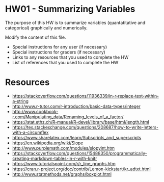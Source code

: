 # HW01 - Summarizing Variables

The purpose of this HW is to summarize variables (quantatitative and categorical) graphically and numerically.

Modify the content of this file.

- Special instructions for any user (if necessary)
- Special instructions for graders (if necessary)
- Links to any resources that you used to complete the HW
- List of references that you used to complete the HW

# Resources

* https://stackoverflow.com/questions/11936339/in-r-replace-text-within-a-string
* http://www.r-tutor.com/r-introduction/basic-data-types/integer
* http://www.cookbook-r.com/Manipulating_data/Renaming_levels_of_a_factor/
* https://stat.ethz.ch/R-manual/R-devel/library/base/html/length.html
* https://tex.stackexchange.com/questions/208687/how-to-write-letters-with-a-circumflex
* https://www.sharelatex.com/learn/Subscripts_and_superscripts
* https://en.wikipedia.org/wiki/Slope
* http://www.purplemath.com/modules/slopyint.htm
* https://stackoverflow.com/questions/15488350/programmatically-creating-markdown-tables-in-r-with-knitr
* https://www.tutorialspoint.com/r/r_line_graphs.htm
* https://cran.r-project.org/doc/contrib/Lemon-kickstart/kr_adtxt.html
* http://www.statmethods.net/graphs/boxplot.html